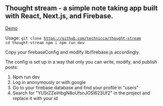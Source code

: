 
## Thought stream - a simple note taking app built with React, Next.js, and Firebase.

  

[Demo](https://notes.sekletsov.xyz/)

Usage:
<code>git clone https://github.com/technicca/thought-stream
cd thought-stream
npm i
npm run dev </code>

Copy your firebaseConfig and modify lib/firebase.js accordingly.

The config is set up in a way that only you can write, modify, and publish posts:
1. Npm run dev
2. Log in anonymously or with google
3. Go to your firebase database and find your profile in "users"
4. Search for "YU5rZZeiHbgN8oUfsnJOSI623Uf2" in the project and replace it with your id